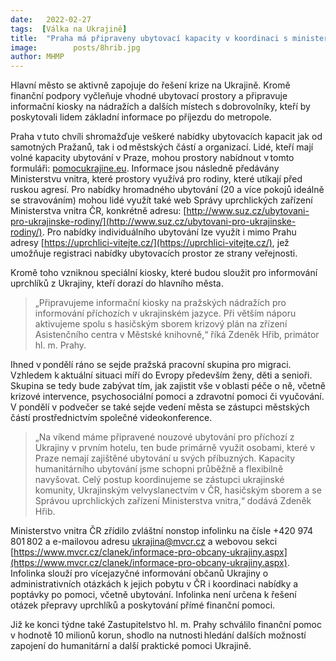 ```yaml
---
date:   2022-02-27
tags:  [Válka na Ukrajině]
title:  "Praha má připraveny ubytovací kapacity v koordinaci s ministerstvy pro uprchlíky z Ukrajiny. Vzniknou i informační kiosky na strategických místech"
image: 	      posts/8hrib.jpg
author: MHMP
---
```


Hlavní město se aktivně zapojuje do řešení krize na Ukrajině. Kromě finanční podpory vyčleňuje vhodné ubytovací prostory a připravuje informační kiosky na nádražích a dalších místech s dobrovolníky, kteří by poskytovali lidem základní informace po příjezdu do metropole. 

Praha v tuto chvíli shromažďuje veškeré nabídky ubytovacích kapacit jak od samotných Pražanů, tak i od městských částí a organizací. Lidé, kteří mají volné kapacity ubytování v Praze, mohou prostory nabídnout v tomto formuláři: [pomocukrajine.eu](https://pomocukrajine.eu). Informace jsou následně předávány Ministerstvu vnitra, které prostory využívá pro rodiny, které utíkají před ruskou agresí. Pro nabídky hromadného ubytování (20 a více pokojů ideálně se stravováním) mohou lidé využít také web Správy uprchlických zařízení Ministerstva vnitra ČR, konkrétně adresu: [http://www.suz.cz/ubytovani-pro-ukrajinske-rodiny/](http://www.suz.cz/ubytovani-pro-ukrajinske-rodiny/). Pro nabídky individuálního ubytování lze využít i mimo Prahu adresy [https://uprchlici-vitejte.cz/](https://uprchlici-vitejte.cz/), jež umožňuje registraci nabídky ubytovacích prostor ze strany veřejnosti. 

Kromě toho vzniknou speciální kiosky, které budou sloužit pro informování uprchlíků z Ukrajiny, kteří dorazí do hlavního města. 

> „Připravujeme informační kiosky na pražských nádražích pro informování příchozích v ukrajinském jazyce. Při větším náporu aktivujeme spolu s hasičským sborem krizový plán na zřízení Asistenčního centra v Městské knihovně,“ říká Zdeněk Hřib, primátor hl. m. Prahy. 

Ihned v pondělí ráno se sejde pražská pracovní skupina pro migraci. Vzhledem k aktuální situaci míří do Evropy především ženy, děti a senioři. Skupina se tedy bude zabývat tím, jak zajistit vše v oblasti péče o ně, včetně krizové intervence, psychosociální pomoci a zdravotní pomoci či vyučování. V pondělí v podvečer se také sejde vedení města se zástupci městských částí prostřednictvím společné videokonference. 

> „Na víkend máme připravené nouzové ubytování pro příchozí z Ukrajiny v prvním hotelu, ten bude primárně využit osobami, které v Praze nemají zajištěné ubytování u svých příbuzných. Kapacity humanitárního ubytování jsme schopni průběžně a flexibilně navyšovat. Celý postup koordinujeme se zástupci ukrajinské komunity, Ukrajinským velvyslanectvím v ČR, hasičským sborem a se Správou uprchlických zařízení Ministerstva vnitra,“ dodává Zdeněk Hřib.

Ministerstvo vnitra ČR zřídilo zvláštní nonstop infolinku na čísle +420 974 801 802 a e-mailovou adresu [ukrajina@mvcr.cz](maito:ukrajina@mvcr.cz) a webovou sekci [https://www.mvcr.cz/clanek/informace-pro-obcany-ukrajiny.aspx](https://www.mvcr.cz/clanek/informace-pro-obcany-ukrajiny.aspx). Infolinka slouží pro vícejazyčné informování občanů Ukrajiny o administrativních otázkách k jejich pobytu v ČR i koordinaci nabídky a poptávky po pomoci, včetně ubytování. Infolinka není určena k řešení otázek přepravy uprchlíků a poskytování přímé finanční pomoci. 

Již ke konci týdne také Zastupitelstvo hl. m. Prahy schválilo finanční pomoc v hodnotě 10 milionů korun, shodlo na nutnosti hledání dalších možností zapojení do humanitární a další praktické pomoci Ukrajině.  
